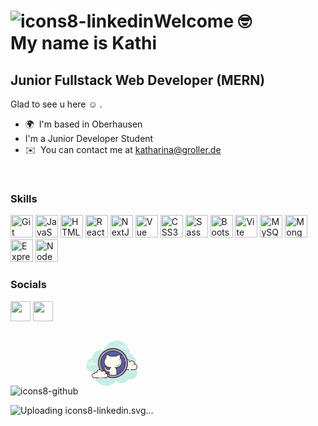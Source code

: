 ![icons8-linkedin](https://github.com/Katharina-Groller/Katharina-Groller/assets/110825829/ff54233f-5e11-4db3-9bb0-47423c3e4da9)Welcome :nerd_face: 
<br> 
My name is Kathi 
==================================

Junior Fullstack Web Developer (MERN)
-------------------------------------
Glad to see u here :relaxed: .	

*   🌍  I'm based in Oberhausen 
* I'm a Junior Developer Student
*   ✉️  You can contact me at [katharina@groller.de](mailto:katharina@groller.de)
<br>
         
### Skills 
<p align="left">
<a href="https://git-scm.com/" target="_blank" rel="noreferrer"><img src="https://raw.githubusercontent.com/danielcranney/readme-generator/main/public/icons/skills/git-colored.svg" width="36" height="36" alt="Git" /></a>
<a href="https://developer.mozilla.org/en-US/docs/Web/JavaScript" target="_blank" rel="noreferrer"><img src="https://raw.githubusercontent.com/danielcranney/readme-generator/main/public/icons/skills/javascript-colored.svg" width="36" height="36" alt="JavaScript" /></a>
<a href="https://developer.mozilla.org/en-US/docs/Glossary/HTML5" target="_blank" rel="noreferrer"><img src="https://raw.githubusercontent.com/danielcranney/readme-generator/main/public/icons/skills/html5-colored.svg" width="36" height="36" alt="HTML5" /></a>
<a href="https://reactjs.org/" target="_blank" rel="noreferrer"><img src="https://raw.githubusercontent.com/danielcranney/readme-generator/main/public/icons/skills/react-colored.svg" width="36" height="36" alt="React" /></a>
<a href="https://nextjs.org/docs" target="_blank" rel="noreferrer"><img src="https://raw.githubusercontent.com/danielcranney/readme-generator/main/public/icons/skills/nextjs-colored.svg" width="36" height="36" alt="NextJs" /></a>
<a href="https://vuejs.org/" target="_blank" rel="noreferrer"><img src="https://raw.githubusercontent.com/danielcranney/readme-generator/main/public/icons/skills/vuejs-colored.svg" width="36" height="36" alt="Vue" /></a>
<a href="https://www.w3.org/TR/CSS/#css" target="_blank" rel="noreferrer"><img src="https://raw.githubusercontent.com/danielcranney/readme-generator/main/public/icons/skills/css3-colored.svg" width="36" height="36" alt="CSS3" /></a>
<a href="https://sass-lang.com/" target="_blank" rel="noreferrer"><img src="https://raw.githubusercontent.com/danielcranney/readme-generator/main/public/icons/skills/sass-colored.svg" width="36" height="36" alt="Sass" /></a>
<a href="https://getbootstrap.com/" target="_blank" rel="noreferrer"><img src="https://raw.githubusercontent.com/danielcranney/readme-generator/main/public/icons/skills/bootstrap-colored.svg" width="36" height="36" alt="Bootstrap" /></a>
<a href="https://vitejs.dev/" target="_blank" rel="noreferrer"><img src="https://raw.githubusercontent.com/danielcranney/readme-generator/main/public/icons/skills/vite-colored.svg" width="36" height="36" alt="Vite" /></a>
<a href="https://www.mysql.com/" target="_blank" rel="noreferrer"><img src="https://raw.githubusercontent.com/danielcranney/readme-generator/main/public/icons/skills/mysql-colored.svg" width="36" height="36" alt="MySQL" /></a>
<a href="https://www.mongodb.com/" target="_blank" rel="noreferrer"><img src="https://raw.githubusercontent.com/danielcranney/readme-generator/main/public/icons/skills/mongodb-colored.svg" width="36" height="36" alt="MongoDB" /></a>
<a href="https://expressjs.com/" target="_blank" rel="noreferrer"><img src="https://raw.githubusercontent.com/danielcranney/readme-generator/main/public/icons/skills/express-colored.svg" width="36" height="36" alt="Express" /></a>
<a href="https://nodejs.org/en/" target="_blank" rel="noreferrer"><img src="https://raw.githubusercontent.com/danielcranney/readme-generator/main/public/icons/skills/nodejs-colored.svg" width="36" height="36" alt="NodeJS" /></a>
</p>

### Socials
<p align="left">
<a href="https://www.github.com/Katharina-Groller" target="_blank" rel="noreferrer"><img src="https://raw.githubusercontent.com/danielcranney/readme-generator/main/public/icons/socials/github.svg" width="32" height="32" color/></a>
<a href="https://www.linkedin.com/in/katharina-groller-354362276/" target="_blank" rel="noreferrer"><img src="https://raw.githubusercontent.com/danielcranney/readme-generator/main/public/icons/socials/linkedin.svg" width="32" height="32" /></a></p>


![icons8-github](https://github.com/Katharina-Groller/Katharina-Groller/assets/110825829/5576da13-118c-4080-9d83-f6ee12b34a60)
<svg xmlns="http://www.w3.org/2000/svg"  viewBox="0 0 100 100" width="100px" height="100px"><path fill="#c7ede6" d="M87.215,56.71C88.35,54.555,89,52.105,89,49.5c0-6.621-4.159-12.257-10.001-14.478 C78.999,35.015,79,35.008,79,35c0-11.598-9.402-21-21-21c-9.784,0-17.981,6.701-20.313,15.757C36.211,29.272,34.638,29,33,29 c-7.692,0-14.023,5.793-14.89,13.252C12.906,43.353,9,47.969,9,53.5C9,59.851,14.149,65,20.5,65c0.177,0,0.352-0.012,0.526-0.022 C21.022,65.153,21,65.324,21,65.5C21,76.822,30.178,86,41.5,86c6.437,0,12.175-2.972,15.934-7.614C59.612,80.611,62.64,82,66,82 c4.65,0,8.674-2.65,10.666-6.518C77.718,75.817,78.837,76,80,76c6.075,0,11-4.925,11-11C91,61.689,89.53,58.727,87.215,56.71z"/><path fill="#fdfcef" d="M77.5,60.5V61h3v-0.5c0,0,4.242,0,5.5,0c2.485,0,4.5-2.015,4.5-4.5 c0-2.333-1.782-4.229-4.055-4.455C86.467,51.364,86.5,51.187,86.5,51c0-2.485-2.015-4.5-4.5-4.5c-1.438,0-2.703,0.686-3.527,1.736 C78.333,45.6,76.171,43.5,73.5,43.5c-2.761,0-5,2.239-5,5c0,0.446,0.077,0.87,0.187,1.282C68.045,49.005,67.086,48.5,66,48.5 c-1.781,0-3.234,1.335-3.455,3.055C62.364,51.533,62.187,51.5,62,51.5c-2.485,0-4.5,2.015-4.5,4.5s2.015,4.5,4.5,4.5s9.5,0,9.5,0 H77.5z"/><path fill="#472b29" d="M73.5,43c-3.033,0-5.5,2.467-5.5,5.5c0,0.016,0,0.031,0,0.047C67.398,48.192,66.71,48,66,48 c-1.831,0-3.411,1.261-3.858,3.005C62.095,51.002,62.048,51,62,51c-2.757,0-5,2.243-5,5s2.243,5,5,5h15.5 c0.276,0,0.5-0.224,0.5-0.5S77.776,60,77.5,60H62c-2.206,0-4-1.794-4-4s1.794-4,4-4c0.117,0,0.23,0.017,0.343,0.032l0.141,0.019 c0.021,0.003,0.041,0.004,0.062,0.004c0.246,0,0.462-0.185,0.495-0.437C63.232,50.125,64.504,49,66,49 c0.885,0,1.723,0.401,2.301,1.1c0.098,0.118,0.241,0.182,0.386,0.182c0.078,0,0.156-0.018,0.228-0.056 c0.209-0.107,0.314-0.346,0.254-0.573C69.054,49.218,69,48.852,69,48.5c0-2.481,2.019-4.5,4.5-4.5 c2.381,0,4.347,1.872,4.474,4.263c0.011,0.208,0.15,0.387,0.349,0.45c0.05,0.016,0.101,0.024,0.152,0.024 c0.15,0,0.296-0.069,0.392-0.192C79.638,47.563,80.779,47,82,47c2.206,0,4,1.794,4,4c0,0.117-0.017,0.23-0.032,0.343l-0.019,0.141 c-0.016,0.134,0.022,0.268,0.106,0.373c0.084,0.105,0.207,0.172,0.34,0.185C88.451,52.247,90,53.949,90,56c0,2.206-1.794,4-4,4 h-5.5c-0.276,0-0.5,0.224-0.5,0.5s0.224,0.5,0.5,0.5H86c2.757,0,5-2.243,5-5c0-2.397-1.689-4.413-4.003-4.877 C86.999,51.082,87,51.041,87,51c0-2.757-2.243-5-5-5c-1.176,0-2.293,0.416-3.183,1.164C78.219,44.76,76.055,43,73.5,43L73.5,43z"/><path fill="#472b29" d="M72 50c-1.403 0-2.609.999-2.913 2.341C68.72 52.119 68.301 52 67.875 52c-1.202 0-2.198.897-2.353 2.068C65.319 54.022 65.126 54 64.938 54c-1.529 0-2.811 1.2-2.918 2.732C62.01 56.87 62.114 56.99 62.251 57c.006 0 .012 0 .018 0 .13 0 .24-.101.249-.232.089-1.271 1.151-2.268 2.419-2.268.229 0 .47.042.738.127.022.007.045.01.067.01.055 0 .11-.02.156-.054C65.962 54.537 66 54.455 66 54.375c0-1.034.841-1.875 1.875-1.875.447 0 .885.168 1.231.473.047.041.106.063.165.063.032 0 .063-.006.093-.019.088-.035.148-.117.155-.212C69.623 51.512 70.712 50.5 72 50.5c.208 0 .425.034.682.107.023.007.047.01.07.01.109 0 .207-.073.239-.182.038-.133-.039-.271-.172-.309C72.517 50.04 72.256 50 72 50L72 50zM85.883 51.5c-1.326 0-2.508.897-2.874 2.182-.038.133.039.271.172.309C83.205 53.997 83.228 54 83.25 54c.109 0 .209-.072.24-.182C83.795 52.748 84.779 52 85.883 52c.117 0 .23.014.342.029.012.002.023.003.035.003.121 0 .229-.092.246-.217.019-.137-.077-.263-.214-.281C86.158 51.516 86.022 51.5 85.883 51.5L85.883 51.5z"/><path fill="#fff" d="M15.5 51h-10C5.224 51 5 50.776 5 50.5S5.224 50 5.5 50h10c.276 0 .5.224.5.5S15.777 51 15.5 51zM18.5 51h-1c-.276 0-.5-.224-.5-.5s.224-.5.5-.5h1c.276 0 .5.224.5.5S18.777 51 18.5 51zM23.491 53H14.5c-.276 0-.5-.224-.5-.5s.224-.5.5-.5h8.991c.276 0 .5.224.5.5S23.767 53 23.491 53zM12.5 53h-1c-.276 0-.5-.224-.5-.5s.224-.5.5-.5h1c.276 0 .5.224.5.5S12.777 53 12.5 53zM9.5 53h-2C7.224 53 7 52.776 7 52.5S7.224 52 7.5 52h2c.276 0 .5.224.5.5S9.777 53 9.5 53zM15.5 55h-2c-.276 0-.5-.224-.5-.5s.224-.5.5-.5h2c.276 0 .5.224.5.5S15.776 55 15.5 55zM18.5 46c-.177 0-.823 0-1 0-.276 0-.5.224-.5.5 0 .276.224.5.5.5.177 0 .823 0 1 0 .276 0 .5-.224.5-.5C19 46.224 18.776 46 18.5 46zM18.5 48c-.177 0-4.823 0-5 0-.276 0-.5.224-.5.5 0 .276.224.5.5.5.177 0 4.823 0 5 0 .276 0 .5-.224.5-.5C19 48.224 18.776 48 18.5 48zM23.5 50c-.177 0-2.823 0-3 0-.276 0-.5.224-.5.5 0 .276.224.5.5.5.177 0 2.823 0 3 0 .276 0 .5-.224.5-.5C24 50.224 23.776 50 23.5 50z"/><g><path fill="#fff" d="M72.5 24h-10c-.276 0-.5-.224-.5-.5s.224-.5.5-.5h10c.276 0 .5.224.5.5S72.776 24 72.5 24zM76.5 24h-2c-.276 0-.5-.224-.5-.5s.224-.5.5-.5h2c.276 0 .5.224.5.5S76.776 24 76.5 24zM81.5 26h-10c-.276 0-.5-.224-.5-.5s.224-.5.5-.5h10c.276 0 .5.224.5.5S81.777 26 81.5 26zM69.5 26h-1c-.276 0-.5-.224-.5-.5s.224-.5.5-.5h1c.276 0 .5.224.5.5S69.776 26 69.5 26zM66.47 26H64.5c-.276 0-.5-.224-.5-.5s.224-.5.5-.5h1.97c.276 0 .5.224.5.5S66.746 26 66.47 26zM75.5 22h-5c-.276 0-.5-.224-.5-.5s.224-.5.5-.5h5c.276 0 .5.224.5.5S75.777 22 75.5 22zM72.5 28h-2c-.276 0-.5-.224-.5-.5s.224-.5.5-.5h2c.276 0 .5.224.5.5S72.776 28 72.5 28z"/></g><g><path fill="#a3a3cd" d="M52 26.75A23.25 23.25 0 1 0 52 73.25A23.25 23.25 0 1 0 52 26.75Z"/><path fill="#472b29" d="M52,73.95c-13.206,0-23.95-10.744-23.95-23.95S38.794,26.05,52,26.05S75.95,36.794,75.95,50 S65.206,73.95,52,73.95z M52,27.45c-12.434,0-22.55,10.115-22.55,22.55S39.566,72.55,52,72.55S74.55,62.435,74.55,50 S64.434,27.45,52,27.45z"/></g><g><path fill="#565fa1" d="M52 30.5A19.5 19.5 0 1 0 52 69.5A19.5 19.5 0 1 0 52 30.5Z"/></g><g><path fill="#472b29" d="M70.623,44.987c-0.214,0-0.412-0.138-0.478-0.353c-0.084-0.275-0.175-0.548-0.271-0.816 c-0.375-1.048-0.849-2.069-1.408-3.036c-0.139-0.239-0.057-0.545,0.182-0.683c0.24-0.142,0.545-0.058,0.683,0.183 c0.589,1.019,1.088,2.095,1.483,3.197c0.102,0.283,0.197,0.571,0.287,0.86c0.081,0.265-0.067,0.544-0.331,0.625 C70.721,44.98,70.671,44.987,70.623,44.987z"/></g><g><path fill="#472b29" d="M52,70.035c-11.047,0-20.035-8.961-20.035-19.976c0-11.014,8.987-19.975,20.035-19.975 c5.734,0,11.204,2.457,15.007,6.74c0.287,0.323,0.564,0.657,0.831,1c0.169,0.218,0.13,0.532-0.087,0.701 c-0.217,0.173-0.532,0.13-0.702-0.088c-0.253-0.325-0.516-0.642-0.789-0.949c-3.614-4.07-8.811-6.404-14.259-6.404 c-10.496,0-19.035,8.512-19.035,18.975S41.504,69.035,52,69.035s19.035-8.513,19.035-18.976c0-0.955-0.072-1.912-0.213-2.846 c-0.041-0.273,0.147-0.528,0.42-0.569c0.274-0.043,0.528,0.146,0.569,0.419c0.149,0.983,0.224,1.991,0.224,2.996 C72.035,61.074,63.047,70.035,52,70.035z"/></g><g><path fill="#fdfcef" d="M36.5,73.5c0,0,1.567,0,3.5,0s3.5-1.567,3.5-3.5c0-1.781-1.335-3.234-3.055-3.455 C40.473,66.366,40.5,66.187,40.5,66c0-1.933-1.567-3.5-3.5-3.5c-1.032,0-1.95,0.455-2.59,1.165 c-0.384-1.808-1.987-3.165-3.91-3.165c-2.209,0-4,1.791-4,4c0,0.191,0.03,0.374,0.056,0.558C26.128,64.714,25.592,64.5,25,64.5 c-1.228,0-2.245,0.887-2.455,2.055C22.366,66.527,22.187,66.5,22,66.5c-1.933,0-3.5,1.567-3.5,3.5s1.567,3.5,3.5,3.5s7.5,0,7.5,0 V74h7V73.5z"/><path fill="#472b29" d="M38.25 69C38.112 69 38 68.888 38 68.75c0-1.223.995-2.218 2.218-2.218.034.009.737-.001 1.244.136.133.036.212.173.176.306-.036.134-.173.213-.306.176-.444-.12-1.1-.12-1.113-.118-.948 0-1.719.771-1.719 1.718C38.5 68.888 38.388 69 38.25 69zM31.5 73A.5.5 0 1 0 31.5 74 .5.5 0 1 0 31.5 73z"/><path fill="#472b29" d="M40,74h-3.5c-0.276,0-0.5-0.224-0.5-0.5s0.224-0.5,0.5-0.5H40c1.654,0,3-1.346,3-3 c0-1.496-1.125-2.768-2.618-2.959c-0.134-0.018-0.255-0.088-0.336-0.196s-0.115-0.244-0.094-0.377C39.975,66.314,40,66.16,40,66 c0-1.654-1.346-3-3-3c-0.85,0-1.638,0.355-2.219,1c-0.125,0.139-0.321,0.198-0.5,0.148c-0.182-0.049-0.321-0.195-0.36-0.379 C33.58,62.165,32.141,61,30.5,61c-1.93,0-3.5,1.57-3.5,3.5c0,0.143,0.021,0.28,0.041,0.418c0.029,0.203-0.063,0.438-0.242,0.54 c-0.179,0.102-0.396,0.118-0.556-0.01C25.878,65.155,25.449,65,25,65c-0.966,0-1.792,0.691-1.963,1.644 c-0.048,0.267-0.296,0.446-0.569,0.405C22.314,67.025,22.16,67,22,67c-1.654,0-3,1.346-3,3s1.346,3,3,3h7.5 c0.276,0,0.5,0.224,0.5,0.5S29.776,74,29.5,74H22c-2.206,0-4-1.794-4-4s1.794-4,4-4c0.059,0,0.116,0.002,0.174,0.006 C22.588,64.82,23.711,64,25,64c0.349,0,0.689,0.061,1.011,0.18C26.176,61.847,28.126,60,30.5,60c1.831,0,3.466,1.127,4.153,2.774 C35.333,62.276,36.155,62,37,62c2.206,0,4,1.794,4,4c0,0.048-0.001,0.095-0.004,0.142C42.739,66.59,44,68.169,44,70 C44,72.206,42.206,74,40,74z"/><path fill="#472b29" d="M34.5,73c-0.159,0-0.841,0-1,0c-0.276,0-0.5,0.224-0.5,0.5c0,0.276,0.224,0.5,0.5,0.5 c0.159,0,0.841,0,1,0c0.276,0,0.5-0.224,0.5-0.5C35,73.224,34.776,73,34.5,73z"/></g><g><path fill="#fefdef" d="M63.54,41.83c0.285-1.585,0.115-3.499-0.525-5.417c-3.22,0-5.701,2.19-6.124,2.588h-9.214 c-0.424-0.397-2.904-2.588-6.124-2.588c-0.576,1.728-0.77,3.45-0.597,4.934C39.144,42.992,38,45.359,38,48c0,4.971,4.029,9,9,9 h1.835c-1.441,0.66-2.493,2-2.756,3.615c-1.619,0.165-3.578,0.015-4.526-1.407c-1.77-2.655-2.655-2.655-3.54-2.655 c-0.885,0-0.885,0.885,0,1.77c0.885,0.885,0.885,0.885,1.77,2.655c0.729,1.458,2.612,3.109,6.218,2.661v3.331 c0,0.652,0.017,1.129,0.25,1.696c2.167,0.75,6.296,1.312,11.418,0.031C57.875,68.159,58,67.581,58,66.97v-5.575 c0-1.956-1.166-3.631-2.835-4.396H57c4.971,0,9-4.029,9-9C66,45.609,65.061,43.441,63.54,41.83z"/><path fill="#472b29" d="M51.699,69.961c-2.909,0-4.878-0.567-5.612-0.821c-0.135-0.047-0.244-0.149-0.299-0.282 c-0.267-0.649-0.288-1.191-0.288-1.887v-2.78c-4.171,0.297-5.766-2.19-6.165-2.988c-0.849-1.698-0.849-1.698-1.676-2.525 c-0.688-0.688-0.961-1.433-0.73-1.99c0.167-0.402,0.562-0.634,1.083-0.634c1.193,0,2.175,0.206,3.956,2.878 c0.755,1.132,2.356,1.297,3.694,1.218c0.246-1.025,0.785-1.942,1.54-2.648H47c-5.238,0-9.5-4.262-9.5-9.5 c0-2.578,1.066-5.06,2.933-6.851c-0.136-1.528,0.085-3.215,0.646-4.896c0.068-0.204,0.259-0.342,0.474-0.342 c3.13,0,5.579,1.933,6.318,2.588h8.827c0.739-0.655,3.188-2.588,6.317-2.588c0.215,0,0.406,0.138,0.474,0.342 c0.623,1.866,0.827,3.778,0.584,5.417C65.64,43.419,66.5,45.656,66.5,48c0,5.238-4.262,9.5-9.5,9.5h-0.201 c1.065,0.994,1.701,2.4,1.701,3.896v5.575c0,0.633-0.123,1.273-0.365,1.905c-0.058,0.152-0.187,0.267-0.346,0.307 C55.471,69.763,53.42,69.961,51.699,69.961z M46.636,68.269c1.339,0.423,5.168,1.322,10.651,0.007 c0.142-0.437,0.213-0.874,0.213-1.305v-5.575c0-1.688-0.998-3.234-2.543-3.94c-0.214-0.099-0.331-0.332-0.281-0.562 c0.05-0.229,0.253-0.394,0.489-0.394H57c4.687,0,8.5-3.813,8.5-8.5c0-2.17-0.825-4.239-2.324-5.827 c-0.109-0.115-0.156-0.275-0.128-0.431c0.257-1.431,0.116-3.13-0.396-4.82c-2.837,0.153-5,2.05-5.42,2.442 c-0.092,0.087-0.215,0.136-0.342,0.136h-9.214c-0.127,0-0.25-0.049-0.342-0.136c-0.419-0.393-2.583-2.289-5.42-2.442 c-0.459,1.518-0.62,3.02-0.462,4.366c0.019,0.16-0.041,0.319-0.16,0.428C39.518,43.328,38.5,45.619,38.5,48 c0,4.687,3.813,8.5,8.5,8.5h1.835c0.235,0,0.438,0.164,0.488,0.394c0.05,0.229-0.066,0.463-0.28,0.561 c-1.315,0.603-2.239,1.814-2.471,3.241c-0.037,0.224-0.218,0.395-0.443,0.417c-2.395,0.243-4.122-0.32-4.993-1.627 c-1.622-2.433-2.352-2.433-3.124-2.433c-0.127,0-0.169,0.028-0.169,0.029c-0.019,0.059,0.054,0.418,0.523,0.888 c0.943,0.942,0.977,1.012,1.864,2.785c0.343,0.685,1.769,2.884,5.709,2.389c0.142-0.019,0.286,0.026,0.393,0.121 c0.107,0.095,0.169,0.231,0.169,0.375v3.331C46.5,67.496,46.51,67.87,46.636,68.269z"/></g><g><path fill="#fefdef" d="M63.098,50.905c-0.852,1.888-2.722,3.456-6.014,3.72"/><path fill="#472b29" d="M57.083,54.875c-0.129,0-0.238-0.1-0.249-0.23c-0.011-0.137,0.091-0.258,0.229-0.269 c3.596-0.288,5.142-2.103,5.806-3.573c0.057-0.127,0.204-0.183,0.331-0.125c0.125,0.057,0.182,0.204,0.125,0.33 c-1.017,2.254-3.227,3.627-6.222,3.866C57.097,54.875,57.09,54.875,57.083,54.875z"/></g><g><path fill="#fefdef" d="M63.592,47.165c0.105,0.713,0.103,1.469-0.028,2.217"/><path fill="#472b29" d="M63.564,49.632c-0.015,0-0.029-0.001-0.044-0.004c-0.136-0.023-0.227-0.153-0.203-0.289 c0.122-0.693,0.131-1.432,0.027-2.138c-0.021-0.136,0.074-0.264,0.21-0.283c0.133-0.018,0.264,0.074,0.284,0.211 c0.114,0.768,0.104,1.541-0.029,2.296C63.789,49.547,63.683,49.632,63.564,49.632z"/></g><g><path fill="#fefdef" d="M61.816,43.819c0.599,0.426,1.085,1.116,1.408,1.946"/><path fill="#472b29" d="M63.224,46.015c-0.1,0-0.194-0.061-0.233-0.159c-0.315-0.809-0.771-1.442-1.32-1.832 c-0.112-0.08-0.139-0.236-0.059-0.349c0.081-0.113,0.237-0.14,0.349-0.06c0.628,0.447,1.146,1.159,1.496,2.059 c0.05,0.129-0.014,0.273-0.142,0.324C63.285,46.009,63.254,46.015,63.224,46.015z"/></g></svg>


![Uploading icons8-linkedin<svg xmlns="http://www.w3.org/2000/svg"  viewBox="0 0 100 100" width="100px" height="100px"><path fill="#c7ede6" d="M88.704,55.929c0.3-0.616,0.566-1.264,0.796-1.943c2.633-7.77-1.349-17.078-9.733-19.325C78.86,23.278,70.86,15.469,61.826,14.136C51.485,12.611,42.011,19.18,38.86,29.621c-3.799-1.346-7.501-1.182-10.99,0.857c-1.583,0.732-3.031,1.812-4.33,3.233c-1.907,2.086-3.147,4.719-3.652,7.495c-0.748,0.118-1.483,0.236-2.176,0.484c-4.04,1.449-6.589,4.431-7.288,8.923c-0.435,2.797,0.443,5.587,0.933,6.714c1.935,4.455,6.422,6.98,10.981,6.312c0.227-0.033,0.557,0.069,0.752,0.233c0.241,7.12,3.698,13.417,8.884,17.014C40.295,86.659,51,84.88,57.754,76.966c2.894,2.96,6.338,4.398,10.384,3.876c4.023-0.519,7.147-2.739,9.426-6.349c1.053,0.283,2.051,0.691,3.083,0.804c4.042,0.442,7.324-1.165,9.732-4.8c0.922-1.391,1.793-3.194,1.793-6.354C92.174,60.886,90.88,57.919,88.704,55.929z"/><path fill="#fff" d="M18.369 47.965H8.338c-.276 0-.5-.224-.5-.5s.224-.5.5-.5h10.03c.276 0 .5.224.5.5S18.645 47.965 18.369 47.965zM21.249 47.965h-1.446c-.276 0-.5-.224-.5-.5s.224-.5.5-.5h1.446c.276 0 .5.224.5.5S21.526 47.965 21.249 47.965zM25.304 47.965h-2.546c-.276 0-.5-.224-.5-.5s.224-.5.5-.5h2.546c.276 0 .5.224.5.5S25.58 47.965 25.304 47.965zM25.304 49.83h-9.616c-.276 0-.5-.224-.5-.5s.224-.5.5-.5h9.616c.276 0 .5.224.5.5S25.58 49.83 25.304 49.83zM13.956 49.83h-.58c-.276 0-.5-.224-.5-.5s.224-.5.5-.5h.58c.276 0 .5.224.5.5S14.233 49.83 13.956 49.83zM11.579 49.83h-1.456c-.276 0-.5-.224-.5-.5s.224-.5.5-.5h1.456c.276 0 .5.224.5.5S11.856 49.83 11.579 49.83zM20.715 46.1h-5.027c-.276 0-.5-.224-.5-.5s.224-.5.5-.5h5.027c.276 0 .5.224.5.5S20.992 46.1 20.715 46.1zM20.715 44.235h-1.257c-.276 0-.5-.224-.5-.5s.224-.5.5-.5h1.257c.276 0 .5.224.5.5S20.992 44.235 20.715 44.235zM17.447 51.695h-1.759c-.276 0-.5-.224-.5-.5s.224-.5.5-.5h1.759c.276 0 .5.224.5.5S17.723 51.695 17.447 51.695zM74.394 25.644h-10.03c-.276 0-.5-.224-.5-.5s.224-.5.5-.5h10.03c.276 0 .5.224.5.5S74.671 25.644 74.394 25.644zM77.276 25.644H75.83c-.276 0-.5-.224-.5-.5s.224-.5.5-.5h1.446c.276 0 .5.224.5.5S77.552 25.644 77.276 25.644zM81.33 25.644h-2.546c-.276 0-.5-.224-.5-.5s.224-.5.5-.5h2.546c.276 0 .5.224.5.5S81.606 25.644 81.33 25.644zM81.33 27.509h-9.616c-.276 0-.5-.224-.5-.5s.224-.5.5-.5h9.616c.276 0 .5.224.5.5S81.606 27.509 81.33 27.509zM69.982 27.509h-.58c-.276 0-.5-.224-.5-.5s.224-.5.5-.5h.58c.276 0 .5.224.5.5S70.259 27.509 69.982 27.509zM67.605 27.509h-1.456c-.276 0-.5-.224-.5-.5s.224-.5.5-.5h1.456c.276 0 .5.224.5.5S67.882 27.509 67.605 27.509zM76.741 23.78h-5.027c-.276 0-.5-.224-.5-.5s.224-.5.5-.5h5.027c.276 0 .5.224.5.5S77.017 23.78 76.741 23.78zM76.741 21.914h-1.257c-.276 0-.5-.224-.5-.5s.224-.5.5-.5h1.257c.276 0 .5.224.5.5S77.017 21.914 76.741 21.914zM73.473 29.374h-1.759c-.276 0-.5-.224-.5-.5s.224-.5.5-.5h1.759c.276 0 .5.224.5.5S73.749 29.374 73.473 29.374z"/><path fill="#fdfcef" d="M74.965,48.798c0,0,10.616,0,10.681,0c2.452,0,4.439-1.987,4.439-4.439c0-2.139-1.513-3.924-3.527-4.344c0.023-0.187,0.039-0.377,0.039-0.57c0-2.539-2.058-4.598-4.597-4.598c-1.499,0-2.827,0.721-3.666,1.831c-0.215-2.826-2.739-5.007-5.693-4.646c-2.16,0.264-3.947,1.934-4.344,4.073c-0.127,0.686-0.114,1.352,0.013,1.977c-0.579-0.624-1.403-1.016-2.322-1.016c-1.68,0-3.052,1.308-3.16,2.961c-0.763-0.169-1.593-0.158-2.467,0.17c-1.671,0.627-2.861,2.2-2.93,3.983c-0.099,2.533,1.925,4.617,4.435,4.617c0.191,0,0.861,0,1.015,0h9.218"/><path fill="#472b29" d="M85.646,49.298H74.965c-0.276,0-0.5-0.224-0.5-0.5s0.224-0.5,0.5-0.5h10.681c2.172,0,3.939-1.767,3.939-3.939c0-1.855-1.316-3.477-3.129-3.855c-0.254-0.053-0.425-0.292-0.394-0.55c0.021-0.167,0.035-0.336,0.035-0.509c0-2.259-1.838-4.098-4.098-4.098c-1.292,0-2.483,0.595-3.267,1.633c-0.125,0.167-0.339,0.24-0.54,0.178c-0.199-0.059-0.342-0.234-0.357-0.442c-0.094-1.238-0.7-2.401-1.663-3.19c-0.973-0.798-2.207-1.15-3.471-0.997c-1.947,0.238-3.556,1.747-3.913,3.668c-0.112,0.601-0.108,1.201,0.011,1.786c0.045,0.22-0.062,0.442-0.261,0.545c-0.198,0.103-0.443,0.06-0.595-0.104c-0.513-0.552-1.208-0.856-1.956-0.856c-1.4,0-2.569,1.095-2.661,2.494c-0.01,0.146-0.082,0.28-0.199,0.367c-0.117,0.087-0.267,0.118-0.408,0.088c-0.754-0.166-1.468-0.117-2.183,0.15c-1.499,0.562-2.546,1.983-2.606,3.535c-0.042,1.083,0.347,2.109,1.096,2.889c0.75,0.78,1.758,1.209,2.839,1.209h10.233c0.276,0,0.5,0.224,0.5,0.5s-0.224,0.5-0.5,0.5H61.866c-1.355,0-2.62-0.539-3.56-1.516c-0.939-0.978-1.428-2.263-1.375-3.621c0.076-1.948,1.383-3.729,3.254-4.432c0.721-0.27,1.465-0.363,2.221-0.279c0.362-1.655,1.842-2.884,3.582-2.884c0.603,0,1.194,0.151,1.72,0.431c0.004-0.327,0.036-0.655,0.097-0.983c0.436-2.346,2.399-4.188,4.775-4.478c1.536-0.193,3.039,0.243,4.226,1.216c0.899,0.737,1.543,1.742,1.847,2.851c0.919-0.808,2.095-1.256,3.347-1.256c2.811,0,5.098,2.287,5.098,5.098c0,0.064-0.001,0.128-0.004,0.192c2.048,0.628,3.492,2.547,3.492,4.723C90.585,47.082,88.369,49.298,85.646,49.298z"/><path fill="#fdfcef" d="M72.392,39.019c-1.642-0.108-3.055,1.026-3.157,2.533c-0.013,0.187-0.004,0.371,0.023,0.55c-0.317-0.358-0.786-0.6-1.324-0.636c-0.985-0.065-1.836,0.586-1.959,1.471c-0.179-0.049-0.366-0.082-0.56-0.095c-1.437-0.094-2.674,0.898-2.762,2.216"/><path fill="#472b29" d="M62.654,45.309c-0.006,0-0.012,0-0.017,0c-0.138-0.009-0.242-0.128-0.233-0.266c0.099-1.453,1.446-2.543,3.028-2.449c0.117,0.008,0.235,0.022,0.353,0.044c0.26-0.878,1.158-1.492,2.166-1.42c0.371,0.024,0.728,0.141,1.034,0.332c0-0.005,0.001-0.009,0.001-0.014c0.11-1.641,1.646-2.868,3.423-2.765c0.138,0.009,0.242,0.128,0.233,0.266c-0.009,0.138-0.125,0.241-0.266,0.233c-1.513-0.103-2.799,0.933-2.891,2.3c-0.011,0.164-0.004,0.331,0.021,0.497c0.017,0.109-0.041,0.217-0.142,0.264c-0.099,0.047-0.219,0.023-0.293-0.061c-0.284-0.321-0.704-0.522-1.152-0.552c-0.852-0.056-1.59,0.496-1.695,1.256c-0.01,0.071-0.05,0.134-0.11,0.174c-0.061,0.04-0.134,0.052-0.204,0.033c-0.17-0.046-0.342-0.075-0.51-0.086c-1.298-0.083-2.417,0.805-2.497,1.983C62.894,45.208,62.785,45.309,62.654,45.309z"/><path fill="#fdfcef" d="M87.443,40.535c-1.543-0.727-3.327-0.213-3.985,1.15c-0.082,0.169-0.142,0.344-0.182,0.521"/><path fill="#472b29" d="M83.275,42.456c-0.018,0-0.037-0.002-0.056-0.006c-0.135-0.031-0.219-0.165-0.188-0.299c0.045-0.199,0.113-0.393,0.201-0.574c0.716-1.484,2.655-2.051,4.317-1.267c0.125,0.059,0.179,0.208,0.12,0.333c-0.059,0.125-0.208,0.178-0.333,0.12c-1.417-0.668-3.056-0.205-3.654,1.033c-0.072,0.148-0.127,0.305-0.164,0.468C83.493,42.377,83.39,42.456,83.275,42.456z"/><path fill="#006def" d="M65.26,70.226H39.538c-3.766,0-6.847-3.081-6.847-6.847V37.657c0-3.766,3.081-6.847,6.847-6.847H65.26c3.766,0,6.847,3.081,6.847,6.847v25.722C72.108,67.145,69.026,70.226,65.26,70.226z"/><path fill="#472b29" d="M65.26,70.926H39.538c-4.162,0-7.547-3.386-7.547-7.547V37.657c0-4.162,3.386-7.547,7.547-7.547H65.26c4.162,0,7.548,3.386,7.548,7.547v25.722C72.808,67.541,69.422,70.926,65.26,70.926z M39.538,31.51c-3.39,0-6.147,2.757-6.147,6.147v25.722c0,3.39,2.757,6.147,6.147,6.147H65.26c3.39,0,6.147-2.757,6.147-6.147V37.657c0-3.39-2.758-6.147-6.147-6.147H39.538z"/><path fill="#fdfcee" d="M63.743,67.411H41.055c-3.052,0-5.549-2.497-5.549-5.549V39.174c0-3.052,2.497-5.549,5.549-5.549h22.688c3.052,0,5.549,2.497,5.549,5.549v22.688C69.292,64.914,66.795,67.411,63.743,67.411z"/><path fill="#472b29" d="M64.158,67.761H40.64c-3.024,0-5.484-2.46-5.484-5.484V38.759c0-3.024,2.46-5.484,5.484-5.484h22.395c0.193,0,0.35,0.157,0.35,0.35s-0.157,0.35-0.35,0.35H40.64c-2.638,0-4.784,2.146-4.784,4.784v23.517c0,2.638,2.146,4.784,4.784,4.784h23.518c2.638,0,4.784-2.146,4.784-4.784v-13.01c0-0.193,0.157-0.35,0.35-0.35s0.35,0.157,0.35,0.35v13.01C69.642,65.301,67.182,67.761,64.158,67.761z"/><path fill="#472b29" d="M69.292 47.74c-.193 0-.35-.157-.35-.35v-2.503c0-.193.157-.35.35-.35s.35.157.35.35v2.503C69.642 47.583 69.485 47.74 69.292 47.74zM69.292 43.986c-.193 0-.35-.157-.35-.35v-1.251c0-.193.157-.35.35-.35s.35.157.35.35v1.251C69.642 43.829 69.485 43.986 69.292 43.986z"/><path fill="#127ad8" d="M61.494,52.268v6.075h-3.581l-0.05-6.023c0-1.525-0.694-2.609-2.063-2.609c-1.045,0-1.664,0.699-1.938,1.378c-0.098,0.241-0.127,0.581-0.127,0.92v6.334h-3.627c0,0,0.049-10.276,0-11.339h3.627v1.75c-0.008,0.013-0.016,0.027-0.025,0.04h0.025v-0.04c0.504-0.842,1.424-1.822,3.433-1.822C59.657,46.927,61.494,48.478,61.494,52.268z M45.988,41.657c-1.12,0-1.851,0.768-1.851,1.778c0,0.987,0.709,1.778,1.808,1.778h0.021c1.142,0,1.851-0.791,1.851-1.778C47.793,42.426,47.105,41.657,45.988,41.657z M44.187,58.343h3.581V47.004h-3.581V58.343z"/><path fill="#472b29" d="M61.494,58.693h-3.581c-0.192,0-0.349-0.155-0.35-0.347l-0.049-6.023c0-0.682-0.167-2.262-1.713-2.262c-1.033,0-1.473,0.811-1.613,1.159c-0.068,0.165-0.102,0.43-0.102,0.789v6.334c0,0.193-0.157,0.35-0.35,0.35h-3.627c-0.093,0-0.183-0.037-0.248-0.103c-0.066-0.066-0.103-0.156-0.102-0.249c0-0.103,0.048-10.28,0-11.322c-0.004-0.096,0.03-0.188,0.097-0.258c0.066-0.069,0.157-0.108,0.253-0.108h3.627c0.193,0,0.35,0.157,0.35,0.35v0.725c0.766-0.77,1.783-1.147,3.083-1.147c0.004,0,0.008,0,0.011,0c1.32,0,2.395,0.404,3.192,1.2c0.977,0.975,1.472,2.485,1.472,4.486v6.075C61.845,58.536,61.688,58.693,61.494,58.693z M58.261,57.993h2.884v-5.725c0-1.809-0.426-3.152-1.267-3.991c-0.662-0.661-1.57-0.996-2.698-0.996c-0.003,0-0.007,0-0.01,0c-1.889,0-2.681,0.912-3.111,1.616c-0.1,0.255-0.507,0.304-0.639,0.068c-0.052-0.093-0.068-0.203-0.033-0.299v-1.313h-2.918c0.03,1.875,0,8.947-0.007,10.639h2.925v-5.984c0-0.457,0.05-0.801,0.153-1.052c0.403-0.999,1.25-1.596,2.262-1.596c1.488,0,2.413,1.134,2.413,2.959L58.261,57.993z M47.768,58.693h-3.581c-0.193,0-0.35-0.157-0.35-0.35V47.004c0-0.193,0.157-0.35,0.35-0.35h3.581c0.193,0,0.35,0.157,0.35,0.35v11.339C48.118,58.536,47.961,58.693,47.768,58.693z M44.537,57.993h2.88V47.354h-2.88V57.993z M45.967,45.563c-1.272,0-2.18-0.895-2.18-2.128s0.926-2.128,2.201-2.128c1.252,0,2.149,0.872,2.18,2.119C48.168,44.668,47.242,45.563,45.967,45.563z M45.988,42.008c-0.897,0-1.5,0.574-1.5,1.428c0,0.841,0.6,1.428,1.458,1.428c0.919,0,1.522-0.574,1.522-1.428C47.446,42.572,46.866,42.008,45.988,42.008z"/><path fill="#fdfcef" d="M42.126,72.739c1.71,0,3.194,0,3.215,0c1.916,0,3.469-1.52,3.469-3.396c0-1.636-1.182-3.001-2.756-3.323c0.018-0.143,0.031-0.288,0.031-0.436c0-1.942-1.609-3.517-3.593-3.517c-1.172,0-2.209,0.551-2.865,1.401c-0.168-2.162-2.141-3.83-4.45-3.554c-1.688,0.202-3.084,1.479-3.395,3.116c-0.1,0.525-0.089,1.034,0.01,1.512c-0.453-0.477-1.097-0.777-1.814-0.777c-1.313,0-2.385,1.001-2.47,2.265c-0.596-0.129-1.245-0.121-1.928,0.13c-1.306,0.48-2.236,1.683-2.29,3.047c-0.077,1.937,1.504,3.532,3.467,3.532c0.149,0,0.673,0,0.794,0h7.204 M36.245,72.739h0.327"/><path fill="#472b29" d="M45.341,73.239h-3.215c-0.276,0-0.5-0.224-0.5-0.5s0.224-0.5,0.5-0.5h3.215c1.637,0,2.969-1.299,2.969-2.896c0-1.362-0.991-2.554-2.356-2.833c-0.256-0.052-0.429-0.293-0.396-0.552c0.016-0.123,0.026-0.247,0.026-0.374c0-1.664-1.387-3.017-3.093-3.017c-0.978,0-1.877,0.439-2.47,1.206c-0.126,0.163-0.34,0.232-0.539,0.173c-0.198-0.059-0.339-0.234-0.355-0.44c-0.071-0.913-0.507-1.741-1.227-2.332c-0.743-0.609-1.687-0.882-2.665-0.764c-1.475,0.176-2.694,1.292-2.963,2.712c-0.084,0.443-0.082,0.886,0.008,1.318c0.045,0.219-0.06,0.441-0.258,0.545c-0.197,0.103-0.44,0.063-0.594-0.1c-0.38-0.4-0.896-0.621-1.452-0.621c-1.038,0-1.903,0.79-1.971,1.799c-0.01,0.145-0.082,0.278-0.198,0.366s-0.263,0.12-0.407,0.089c-0.569-0.123-1.109-0.087-1.649,0.11c-1.128,0.415-1.917,1.459-1.963,2.598c-0.031,0.782,0.253,1.526,0.8,2.095c0.568,0.591,1.337,0.916,2.167,0.916h7.998c0.276,0,0.5,0.224,0.5,0.5s-0.224,0.5-0.5,0.5h-7.998c-1.088,0-2.141-0.446-2.888-1.223c-0.737-0.767-1.12-1.771-1.078-2.828c0.062-1.539,1.114-2.944,2.618-3.497c0.549-0.201,1.117-0.276,1.688-0.228c0.332-1.268,1.507-2.198,2.882-2.198c0.431,0,0.854,0.094,1.241,0.269c0.011-0.199,0.035-0.398,0.073-0.597c0.35-1.844,1.924-3.291,3.827-3.519c1.245-0.149,2.462,0.2,3.417,0.983c0.668,0.548,1.147,1.255,1.399,2.048c0.717-0.568,1.61-0.882,2.557-0.882c2.257,0,4.093,1.802,4.093,4.017c0,0.02,0,0.04,0,0.06c1.604,0.52,2.727,2.012,2.727,3.7C49.31,71.491,47.53,73.239,45.341,73.239z M36.571,73.239h-0.327c-0.276,0-0.5-0.224-0.5-0.5s0.224-0.5,0.5-0.5h0.327c0.276,0,0.5,0.224,0.5,0.5S36.848,73.239,36.571,73.239z"/><path fill="#472b29" d="M43.79 67.947c-.018 0-.036-.002-.055-.006-.135-.03-.219-.164-.189-.299.034-.152.086-.3.156-.44.554-1.123 2.084-1.538 3.41-.925.125.058.18.207.122.332-.058.126-.207.179-.332.122-1.081-.499-2.316-.189-2.752.692-.051.104-.09.214-.116.328C44.008 67.867 43.905 67.947 43.79 67.947zM39.106 73.239H38.1c-.276 0-.5-.224-.5-.5s.224-.5.5-.5h1.005c.276 0 .5.224.5.5S39.382 73.239 39.106 73.239z"/></svg>.svg…]()
